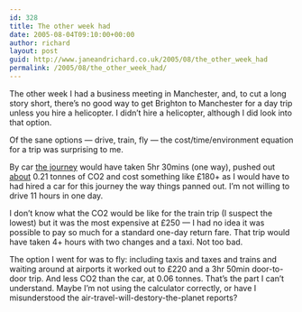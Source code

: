 ```yaml
---
id: 328
title: The other week had
date: 2005-08-04T09:10:00+00:00
author: richard
layout: post
guid: http://www.janeandrichard.co.uk/2005/08/the_other_week_had
permalink: /2005/08/the_other_week_had/
---
```

The other week I had a business meeting in Manchester, and, to cut a long story short, there&#8217;s no good way to get Brighton to Manchester for a day trip unless you hire a helicopter. I didn&#8217;t hire a helicopter, although I did look into that option. 

Of the sane options &#8212; drive, train, fly &#8212; the cost/time/environment equation for a trip was surprising to me. 

By car [the journey](http://maps.google.co.uk/maps?spn=3.577403,7.535522&saddr=bn1+3eh&daddr=m90+1QX&hl=en) would have taken 5hr 30mins (one way), pushed out [about](http://www.climatecare.org/calculator/index.cfm) 0.21 tonnes of CO2 and cost something like &#163;180+ as I would have to had hired a car for this journey the way things panned out. I&#8217;m not willing to drive 11 hours in one day. 

I don&#8217;t know what the CO2 would be like for the train trip (I suspect the lowest) but it was the most expensive at &#163;250 &#8212; I had no idea it was possible to pay so much for a standard one-day return fare. That trip would have taken 4+ hours with two changes and a taxi. Not too bad. 

The option I went for was to fly: including taxis and taxes and trains and waiting around at airports it worked out to &#163;220 and a 3hr 50min door-to-door trip. And less CO2 than the car, at 0.06 tonnes. That&#8217;s the part I can&#8217;t understand. Maybe I&#8217;m not using the calculator correctly, or have I misunderstood the air-travel-will-destory-the-planet reports?